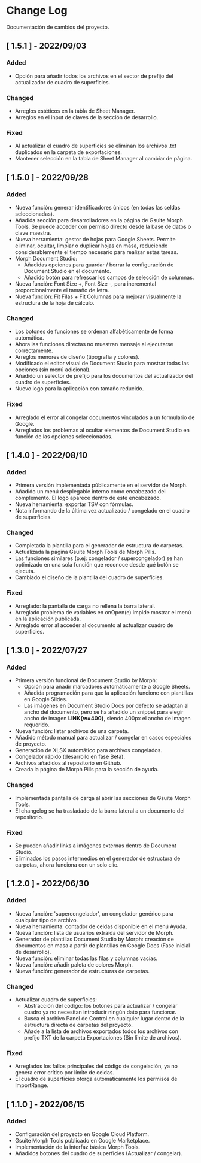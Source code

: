 
# Change Log
Documentación de cambios del proyecto.

## [ 1.5.1 ] - 2022/09/03

### Added

- Opción para añadir todos los archivos en el sector de prefijo del actualizador de cuadro de superficies.

### Changed

- Arreglos estéticos en la tabla de Sheet Manager.
- Arreglos en el input de claves de la sección de desarrollo.

### Fixed

- Al actualizar el cuadro de superficies se eliminan los archivos .txt duplicados en la carpeta de exportaciones.
- Mantener selección en la tabla de Sheet Manager al cambiar de página.

## [ 1.5.0 ] - 2022/09/28

### Added

- Nueva función: generar identificadores únicos (en todas las celdas seleccionadas).
- Añadida sección para desarrolladores en la página de Gsuite Morph Tools. Se puede acceder con permiso directo desde la base de datos o clave maestra.
- Nueva herramienta: gestor de hojas para Google Sheets. Permite eliminar, ocultar, limpiar o duplicar hojas en masa, reduciendo considerablemente el tiempo necesario para realizar estas tareas.
- Morph Document Studio:
  - Añadidas opciones para guardar / borrar la configuración de Document Studio en el documento.
  - Añadido botón para refrescar los campos de selección de columnas.
- Nueva función: Font Size +, Font Size -, para incremental proporcionalmente el tamaño de letra.
- Nueva función: Fit Filas + Fit Columnas para mejorar visualmente la estructura de la hoja de cálculo.

### Changed

- Los botones de funciones se ordenan alfabéticamente de forma automática.
- Ahora las funciones directas no muestran mensaje al ejecutarse correctamente.
- Arreglos menores de diseño (tipografía y colores).
- Modificado el editor visual de Document Studio para mostrar todas las opciones (sin menú adicional).
- Añadido un selector de prefijo para los documentos del actualizador del cuadro de superficies.
- Nuevo logo para la aplicación con tamaño reducido.

### Fixed

- Arreglado el error al congelar documentos vinculados a un formulario de Google.
- Arreglados los problemas al ocultar elementos de Document Studio en función de las opciones seleccionadas.

## [ 1.4.0 ] - 2022/08/10

### Added

- Primera versión implementada públicamente en el servidor de Morph.
- Añadido un menú desplegable interno como encabezado del complemento. El logo aparece dentro de este encabezado.
- Nueva herramienta: exportar TSV con fórmulas.
- Nota informando de la última vez actualizado / congelado en el cuadro de superficies.

### Changed

- Completada la plantilla para el generador de estructura de carpetas.
- Actualizada la página Gsuite Morph Tools de Morph Pills.
- Las funciones similares (p.ej: congelador / supercongelador) se han optimizado en una sola función que reconoce desde qué botón se ejecuta.
- Cambiado el diseño de la plantilla del cuadro de superficies.

### Fixed

- Arreglado: la pantalla de carga no rellena la barra lateral.
- Arreglado problema de variables en onOpen(e) impide mostrar el menú en la aplicación publicada.
- Arreglado error al acceder al documento al actualizar cuadro de superficies.

## [ 1.3.0 ] - 2022/07/27

### Added

- Primera versión funcional de Document Studio by Morph:
  - Opción para añadir marcadores automáticamente a Google Sheets.
  - Añadida programación para que la aplicación funcione con plantillas en Google Slides.
  - Las imágenes en Document Studio Docs por defecto se adaptan al ancho del documento, pero se ha añadido un snippet para elegir ancho de imagen **LINK{w=400}**, siendo 400px el ancho de imagen requerido.
- Nueva función: listar archivos de una carpeta.
- Añadido método manual para actualizar / congelar en casos especiales de proyecto.
- Generación de XLSX automático para archivos congelados.
- Congelador rápido (desarrollo en fase Beta).
- Archivos añadidos al repositorio en Github.
- Creada la página de Morph Pills para la sección de ayuda.

### Changed

- Implementada pantalla de carga al abrir las secciones de Gsuite Morph Tools.
- El changelog se ha trasladado de la barra lateral a un documento del repositorio.

### Fixed
 
- Se pueden añadir links a imágenes externas dentro de Document Studio.
- Eliminados los pasos intermedios en el generador de estructura de carpetas, ahora funciona con un solo clic.

## [ 1.2.0 ] - 2022/06/30

### Added

- Nueva función: 'supercongelador', un congelador genérico para cualquier tipo de archivo.
- Nueva herramienta: contador de celdas disponible en el menú Ayuda.
- Nueva función: lista de usuarios extraída del servidor de Morph.
- Generador de plantillas Document Studio by Morph: creación de documentos en masa a partir de plantillas en Google Docs (Fase inicial de desarrollo).
- Nueva función: eliminar todas las filas y columnas vacías.
- Nueva función: añadir paleta de colores Morph.
- Nueva función: generador de estructuras de carpetas.

### Changed

- Actualizar cuadro de superficies:
  - Abstracción del código: los botones para actualizar / congelar cuadro ya no necesitan introducir ningún dato para funcionar.
  - Busca el archivo Panel de Control en cualquier lugar dentro de la estructura directa de carpetas del proyecto.
  - Añade a la lista de archivos exportados todos los archivos con prefijo TXT de la carpeta Exportaciones (Sin límite de archivos).

### Fixed
 
- Arreglados los fallos principales del código de congelación, ya no genera error crítico por límite de celdas.
- El cuadro de superficies otorga automáticamente los permisos de ImportRange.

## [ 1.1.0 ] - 2022/06/15

### Added

- Configuración del proyecto en Google Cloud Platform.
- Gsuite Morph Tools publicado en Google Marketplace.
- Implementación de la interfaz básica Morph Tools.
- Añadidos botones del cuadro de superficies (Actualizar / congelar).